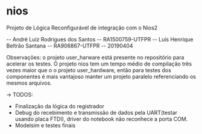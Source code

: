 # nios

Projeto de Lógica Reconfigurável de integração com o Nios2

-- André Luiz Rodrigues dos Santos
-- RA1500759-UTFPR
-- Luís Henrique Beltrão Santana
-- RA906867-UTFPR
-- 20190404

Observações: o projeto user_harware está presente no repositório para acelerar os testes. O projeto nios tem um tempo médio de compilação três vezes maior que o o projeto user_hardware, então para testes dos componentes é mais vantajoso manter um projeto paralelo referenciando os mesmos arquivos.

-> TODOS:
  - Finalização da lógica do registrador 
  - Debug do recebimento e transmissão de dados pela UART(testar usando placa FTDI), driver do notebook não reconhece a porta COM.
  - Modelsim e testes finais 
  
